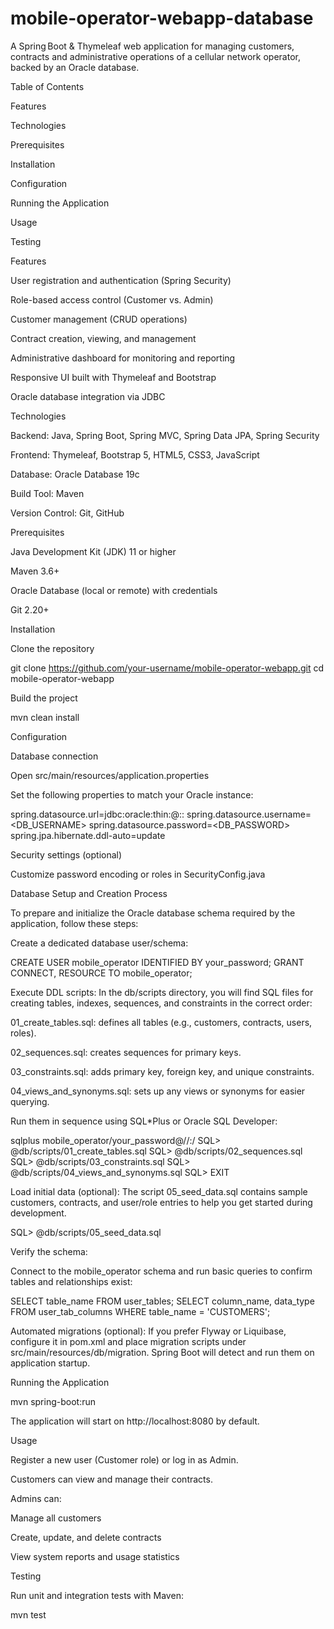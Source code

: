 # mobile-operator-webapp-database
A Spring Boot &amp; Thymeleaf web application for managing customers, contracts and administrative operations of a cellular network operator, backed by an Oracle database.


Table of Contents

Features

Technologies

Prerequisites

Installation

Configuration

Running the Application

Usage

Testing





Features

User registration and authentication (Spring Security)

Role-based access control (Customer vs. Admin)

Customer management (CRUD operations)

Contract creation, viewing, and management

Administrative dashboard for monitoring and reporting

Responsive UI built with Thymeleaf and Bootstrap

Oracle database integration via JDBC

Technologies

Backend: Java, Spring Boot, Spring MVC, Spring Data JPA, Spring Security

Frontend: Thymeleaf, Bootstrap 5, HTML5, CSS3, JavaScript

Database: Oracle Database 19c

Build Tool: Maven

Version Control: Git, GitHub

Prerequisites

Java Development Kit (JDK) 11 or higher

Maven 3.6+

Oracle Database (local or remote) with credentials

Git 2.20+

Installation

Clone the repository

git clone https://github.com/your-username/mobile-operator-webapp.git
cd mobile-operator-webapp

Build the project

mvn clean install

Configuration

Database connection

Open src/main/resources/application.properties

Set the following properties to match your Oracle instance:

spring.datasource.url=jdbc:oracle:thin:@<HOST>:<PORT>:<SID>
spring.datasource.username=<DB_USERNAME>
spring.datasource.password=<DB_PASSWORD>
spring.jpa.hibernate.ddl-auto=update

Security settings (optional)

Customize password encoding or roles in SecurityConfig.java

Database Setup and Creation Process

To prepare and initialize the Oracle database schema required by the application, follow these steps:

Create a dedicated database user/schema:

CREATE USER mobile_operator IDENTIFIED BY your_password;
GRANT CONNECT, RESOURCE TO mobile_operator;

Execute DDL scripts:
In the db/scripts directory, you will find SQL files for creating tables, indexes, sequences, and constraints in the correct order:

01_create_tables.sql: defines all tables (e.g., customers, contracts, users, roles).

02_sequences.sql: creates sequences for primary keys.

03_constraints.sql: adds primary key, foreign key, and unique constraints.

04_views_and_synonyms.sql: sets up any views or synonyms for easier querying.

Run them in sequence using SQL*Plus or Oracle SQL Developer:

sqlplus mobile_operator/your_password@//<HOST>:<PORT>/<SERVICE>
SQL> @db/scripts/01_create_tables.sql
SQL> @db/scripts/02_sequences.sql
SQL> @db/scripts/03_constraints.sql
SQL> @db/scripts/04_views_and_synonyms.sql
SQL> EXIT

Load initial data (optional):
The script 05_seed_data.sql contains sample customers, contracts, and user/role entries to help you get started during development.

SQL> @db/scripts/05_seed_data.sql

Verify the schema:

Connect to the mobile_operator schema and run basic queries to confirm tables and relationships exist:

SELECT table_name FROM user_tables;
SELECT column_name, data_type FROM user_tab_columns WHERE table_name = 'CUSTOMERS';

Automated migrations (optional):
If you prefer Flyway or Liquibase, configure it in pom.xml and place migration scripts under src/main/resources/db/migration. Spring Boot will detect and run them on application startup.

Running the Application

mvn spring-boot:run

The application will start on http://localhost:8080 by default.

Usage

Register a new user (Customer role) or log in as Admin.

Customers can view and manage their contracts.

Admins can:

Manage all customers

Create, update, and delete contracts

View system reports and usage statistics

Testing

Run unit and integration tests with Maven:

mvn test
